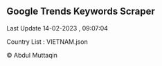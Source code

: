

## Google Trends Keywords Scraper 
 
Last Update 14-02-2023 , 09:07:04

Country List :
VIETNAM.json



© Abdul Muttaqin 
